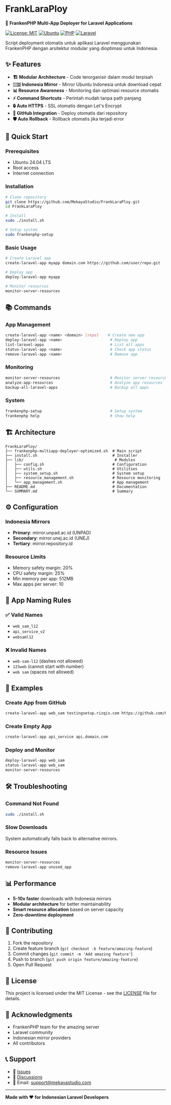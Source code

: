 # FrankLaraPloy

🚀 **FrankenPHP Multi-App Deployer for Laravel Applications**

[![License: MIT](https://img.shields.io/badge/License-MIT-yellow.svg)](https://opensource.org/licenses/MIT)
[![Ubuntu](https://img.shields.io/badge/Ubuntu-24.04%20LTS-orange.svg)](https://ubuntu.com/)
[![PHP](https://img.shields.io/badge/PHP-8.3+-blue.svg)](https://php.net/)
[![Laravel](https://img.shields.io/badge/Laravel-10%2B-red.svg)](https://laravel.com/)

Script deployment otomatis untuk aplikasi Laravel menggunakan FrankenPHP dengan arsitektur modular yang dioptimasi untuk Indonesia.

## ✨ Features

- **🏗️ Modular Architecture** - Code terorganisir dalam modul terpisah
- **🇮🇩 Indonesia Mirror** - Mirror Ubuntu Indonesia untuk download cepat
- **📊 Resource Awareness** - Monitoring dan optimasi resource otomatis
- **⚡ Command Shortcuts** - Perintah mudah tanpa path panjang
- **🔒 Auto HTTPS** - SSL otomatis dengan Let's Encrypt
- **🔄 GitHub Integration** - Deploy otomatis dari repository
- **🛡️ Auto Rollback** - Rollback otomatis jika terjadi error

## 🚀 Quick Start

### Prerequisites

- Ubuntu 24.04 LTS
- Root access
- Internet connection

### Installation

```bash
# Clone repository
git clone https://github.com/MekayaStudio/FrankLaraPloy.git
cd FrankLaraPloy

# Install
sudo ./install.sh

# Setup system
sudo frankenphp-setup
```

### Basic Usage

```bash
# Create Laravel app
create-laravel-app myapp domain.com https://github.com/user/repo.git

# Deploy app
deploy-laravel-app myapp

# Monitor resources
monitor-server-resources
```

## 📚 Commands

### App Management
```bash
create-laravel-app <name> <domain> [repo]    # Create new app
deploy-laravel-app <name>                     # Deploy app
list-laravel-apps                             # List all apps
status-laravel-app <name>                     # Check app status
remove-laravel-app <name>                     # Remove app
```

### Monitoring
```bash
monitor-server-resources                      # Monitor server resources
analyze-app-resources                         # Analyze app resources
backup-all-laravel-apps                       # Backup all apps
```

### System
```bash
frankenphp-setup                              # Setup system
frankenphp help                               # Show help
```

## 🏗️ Architecture

```
FrankLaraPloy/
├── frankenphp-multiapp-deployer-optimized.sh  # Main script
├── install.sh                                 # Installer
├── lib/                                        # Modules
│   ├── config.sh                              # Configuration
│   ├── utils.sh                               # Utilities
│   ├── system_setup.sh                        # System setup
│   ├── resource_management.sh                 # Resource monitoring
│   └── app_management.sh                      # App management
├── README.md                                  # Documentation
└── SUMMARY.md                                 # Summary
```

## ⚙️ Configuration

### Indonesia Mirrors
- **Primary**: mirror.unpad.ac.id (UNPAD)
- **Secondary**: mirror.unej.ac.id (UNEJ)
- **Tertiary**: mirror.repository.id

### Resource Limits
- Memory safety margin: 20%
- CPU safety margin: 25%
- Min memory per app: 512MB
- Max apps per server: 10

## 📝 App Naming Rules

### ✅ Valid Names
- `web_sam_l12`
- `api_service_v2`
- `websaml12`

### ❌ Invalid Names
- `web-sam-l12` (dashes not allowed)
- `123web` (cannot start with number)
- `web sam` (spaces not allowed)

## 🔧 Examples

### Create App from GitHub
```bash
create-laravel-app web_sam testingsetup.rizqis.com https://github.com/CompleteLabs/web-app-sam.git
```

### Create Empty App
```bash
create-laravel-app api_service api.domain.com
```

### Deploy and Monitor
```bash
deploy-laravel-app web_sam
status-laravel-app web_sam
monitor-server-resources
```

## 🛠️ Troubleshooting

### Command Not Found
```bash
sudo ./install.sh
```

### Slow Downloads
System automatically falls back to alternative mirrors.

### Resource Issues
```bash
monitor-server-resources
remove-laravel-app unused_app
```

## 📊 Performance

- **5-10x faster** downloads with Indonesia mirrors
- **Modular architecture** for better maintainability
- **Smart resource allocation** based on server capacity
- **Zero-downtime deployment**

## 🤝 Contributing

1. Fork the repository
2. Create feature branch (`git checkout -b feature/amazing-feature`)
3. Commit changes (`git commit -m 'Add amazing feature'`)
4. Push to branch (`git push origin feature/amazing-feature`)
5. Open Pull Request

## 📄 License

This project is licensed under the MIT License - see the [LICENSE](LICENSE) file for details.

## 🙏 Acknowledgments

- FrankenPHP team for the amazing server
- Laravel community
- Indonesian mirror providers
- All contributors

## 📞 Support

- 🐛 [Issues](https://github.com/MekayaStudio/FrankLaraPloy/issues)
- 💬 [Discussions](https://github.com/MekayaStudio/FrankLaraPloy/discussions)
- 📧 Email: support@mekayastudio.com

---

**Made with ❤️ for Indonesian Laravel Developers**
